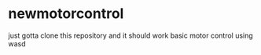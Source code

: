 # newmotorcontrol
just gotta clone this repository and it should work 
basic motor control using wasd
